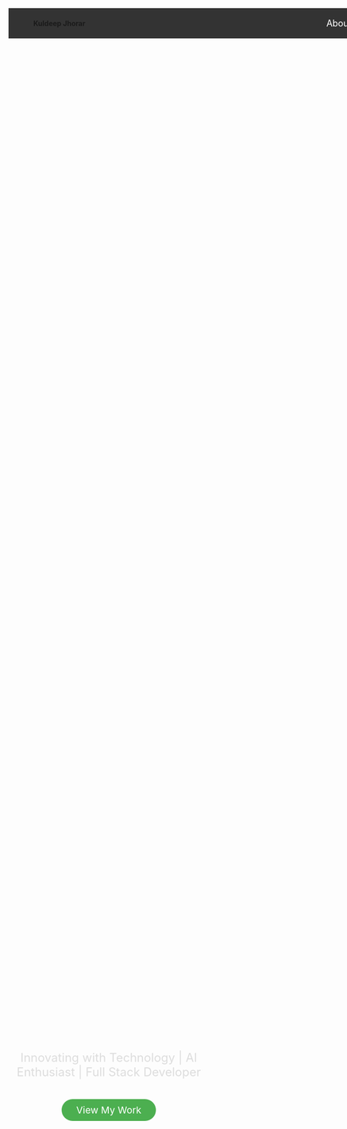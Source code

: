 <!DOCTYPE html>
<html lang="en">
<head>
  <meta charset="UTF-8">
  <meta name="viewport" content="width=device-width, initial-scale=1.0">
  <title>Kuldeep Jhorar - Portfolio</title>
  <style>
    /* Base Styles */
    * {
      margin: 0;
      padding: 0;
      box-sizing: border-box;
    }

    body {
      font-family: 'Poppins', sans-serif;
      background: linear-gradient(120deg, #0f0f0f, #1c1c1c);
      color: #fff;
      overflow-x: hidden;
    }

    /* Navbar */
    header {
      position: fixed;
      width: 100%;
      padding: 20px 50px;
      display: flex;
      justify-content: space-between;
      align-items: center;
      z-index: 1000;
      background: rgba(0, 0, 0, 0.8);
    }

    header a {
      color: #fff;
      text-decoration: none;
      margin: 0 15px;
      font-size: 18px;
      transition: color 0.3s ease;
    }

    header a:hover {
      color: #4CAF50;
    }

    /* Hero Section */
    .hero {
      height: 100vh;
      display: flex;
      flex-direction: column;
      justify-content: center;
      align-items: center;
      text-align: center;
      background: url('https://source.unsplash.com/1600x900/?technology,luxury') no-repeat center/cover;
    }

    .hero h1 {
      font-size: 4rem;
      letter-spacing: 2px;
      color: #fff;
      text-shadow: 0 4px 8px rgba(0, 0, 0, 0.8);
      animation: fadeIn 2s ease-in-out;
    }

    .hero p {
      margin: 20px 0;
      font-size: 1.5rem;
      color: #ddd;
      animation: fadeIn 2s ease-in-out 1s;
    }

    .hero a {
      display: inline-block;
      margin-top: 20px;
      padding: 10px 30px;
      background: #4CAF50;
      color: #fff;
      font-size: 1.2rem;
      border-radius: 50px;
      text-decoration: none;
      animation: fadeIn 2s ease-in-out 1.5s;
    }

    .hero a:hover {
      background: #3a9441;
      transform: scale(1.05);
    }

    @keyframes fadeIn {
      from {
        opacity: 0;
        transform: translateY(20px);
      }
      to {
        opacity: 1;
        transform: translateY(0);
      }
    }

    /* About Section */
    .about {
      padding: 100px 50px;
      background: #111;
      text-align: center;
    }

    .about h2 {
      font-size: 3rem;
      margin-bottom: 20px;
      color: #4CAF50;
    }

    .about p {
      font-size: 1.2rem;
      line-height: 1.8;
      margin: 20px auto;
      max-width: 800px;
      color: #ccc;
    }

    /* Projects Section */
    .projects {
      padding: 100px 50px;
      background: #1c1c1c;
    }

    .projects h2 {
      font-size: 3rem;
      text-align: center;
      color: #4CAF50;
      margin-bottom: 50px;
    }

    .projects-grid {
      display: grid;
      grid-template-columns: repeat(auto-fit, minmax(300px, 1fr));
      gap: 20px;
    }

    .project-card {
      position: relative;
      overflow: hidden;
      border-radius: 10px;
      box-shadow: 0 4px 8px rgba(0, 0, 0, 0.2);
    }

    .project-card img {
      width: 100%;
      height: auto;
      transition: transform 0.4s ease;
    }

    .project-card:hover img {
      transform: scale(1.1);
    }

    .project-info {
      position: absolute;
      bottom: 0;
      background: rgba(0, 0, 0, 0.7);
      color: #fff;
      width: 100%;
      padding: 20px;
      text-align: center;
    }

    /* Footer */
    footer {
      background: #111;
      text-align: center;
      padding: 20px;
      color: #aaa;
      margin-top: 50px;
    }

    footer a {
      color: #4CAF50;
      text-decoration: none;
    }

    footer a:hover {
      text-decoration: underline;
    }
  </style>
</head>
<body>
  <!-- Navbar -->
  <header>
    <div class="logo"><strong>Kuldeep Jhorar</strong></div>
    <nav>
      <a href="#about">About</a>
      <a href="#projects">Projects</a>
      <a href="#contact">Contact</a>
    </nav>
  </header>

  <!-- Hero Section -->
  <section class="hero">
    <h1>Welcome to My Portfolio</h1>
    <p>Innovating with Technology | AI Enthusiast | Full Stack Developer</p>
    <a href="#projects">View My Work</a>
  </section>

  <!-- About Section -->
  <section id="about" class="about">
    <h2>About Me</h2>
    <p>
      I am a dedicated AI and Data Science student passionate about combining data analysis and software development 
      to create impactful solutions. With expertise in Python, React, and modern tools, I’m on a mission to 
      bridge the gap between data and functionality.
    </p>
  </section>

  <!-- Projects Section -->
  <section id="projects" class="projects">
    <h2>Projects</h2>
    <div class="projects-grid">
      <div class="project-card">
        <img src="https://source.unsplash.com/600x400/?code" alt="Project 1">
        <div class="project-info">
          <h3>Spam Email Detection</h3>
          <p>A model to detect spam emails with precision.</p>
        </div>
      </div>
      <div class="project-card">
        <img src="https://source.unsplash.com/600x400/?technology" alt="Project 2">
        <div class="project-info">
          <h3>Spotify Clone</h3>
          <p>A responsive music streaming app inspired by Spotify.</p>
        </div>
      </div>
      <div class="project-card">
        <img src="https://source.unsplash.com/600x400/?shopping" alt="Project 3">
        <div class="project-info">
          <h3>E-Commerce Website</h3>
          <p>A full-stack e-commerce platform with dynamic features.</p>
        </div>
      </div>
    </div>
  </section>

  <!-- Footer -->
  <footer>
    <p>Connect with me on <a href="https://www.linkedin.com/in/kuldeep-jhorar/">LinkedIn</a> | © 2025 Kuldeep Jhorar</p>
  </footer>
</body>
</html>
